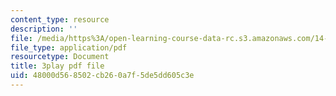 ```yaml
---
content_type: resource
description: ''
file: /media/https%3A/open-learning-course-data-rc.s3.amazonaws.com/14-73-the-challenge-of-world-poverty-spring-2011/48000d568502cb260a7f5de5dd605c3e_7y67IP6XTPc.pdf
file_type: application/pdf
resourcetype: Document
title: 3play pdf file
uid: 48000d56-8502-cb26-0a7f-5de5dd605c3e
---
```


